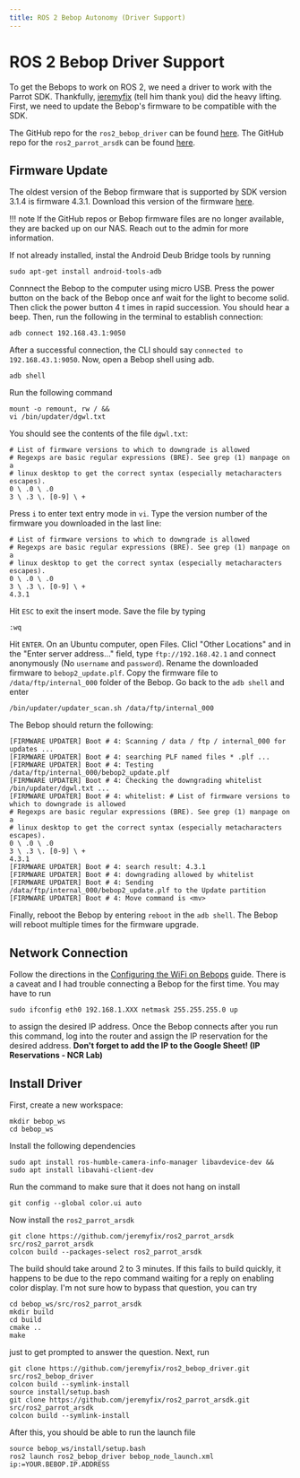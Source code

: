 ```yaml
---
title: ROS 2 Bebop Autonomy (Driver Support)
---
```


# ROS 2 Bebop Driver Support

To get the Bebops to work on ROS 2, we need a driver to work with the Parrot SDK. Thankfully, [jeremyfix](https://github.com/jeremyfix) (tell him thank you) did the heavy lifting. First, we need to update the Bebop's firmware to be compatible with the SDK.

The GitHub repo for the `ros2_bebop_driver` can be found [here](https://github.com/jeremyfix/ros2_bebop_driver?tab=readme-ov-file). The GitHub repo for the `ros2_parrot_arsdk` can be found [here](https://github.com/jeremyfix/ros2_parrot_arsdk).

## Firmware Update

The oldest version of the Bebop firmware that is supported by SDK version 3.1.4 is firmware 4.3.1. Download this version of the firmware [here](https://github-wiki-see.page/m/uavpal/beboptwo4g/wiki/Manual-firmware-upgrade-and-downgrade-of-Parrot-Bebop-2).

!!! note
    If the GitHub repos or Bebop firmware files are no longer available, they are backed up on our NAS. Reach out to the admin for more information.

If not already installed, instal the Android Deub Bridge tools by running

```
sudo apt-get install android-tools-adb
```

Connnect the Bebop to the computer using micro USB. Press the power button on the back of the Bebop once anf wait for the light to become solid. Then click the power button 4 t imes in rapid succession. You should hear a beep. Then, run the following in the terminal to establish connection:

```
adb connect 192.168.43.1:9050
```

After a successful connection, the CLI should say `connected to 192.168.43.1:9050`. Now, open a Bebop shell using adb.

```
adb shell
```

Run the following command

```
mount -o remount, rw / &&
vi /bin/updater/dgwl.txt
```

You should see the contents of the file `dgwl.txt`:

```
# List of firmware versions to which to downgrade is allowed
# Regexps are basic regular expressions (BRE). See grep (1) manpage on a
# linux desktop to get the correct syntax (especially metacharacters escapes).
0 \ .0 \ .0
3 \ .3 \. [0-9] \ +
```

Press `i` to enter text entry mode in `vi`. Type the version number of the firmware you downloaded in the last line:

```
# List of firmware versions to which to downgrade is allowed
# Regexps are basic regular expressions (BRE). See grep (1) manpage on a
# linux desktop to get the correct syntax (especially metacharacters escapes).
0 \ .0 \ .0
3 \ .3 \. [0-9] \ +
4.3.1
```

Hit `ESC` to exit the insert mode. Save the file by typing

```
:wq
```

Hit `ENTER`. On an Ubuntu computer, open Files. Clicl "Other Locations" and in the "Enter server address..." field, type `ftp://192.168.42.1` and connect anonymously (No `username` and `password`). Rename the downloaded firmware to `bebop2_update.plf`. Copy the firmware file to `/data/ftp/internal_000` folder of the Bebop. Go back to the `adb shell` and enter

```
/bin/updater/updater_scan.sh /data/ftp/internal_000
```

The Bebop should return the following:

```
[FIRMWARE UPDATER] Boot # 4: Scanning / data / ftp / internal_000 for updates ...
[FIRMWARE UPDATER] Boot # 4: searching PLF named files * .plf ...
[FIRMWARE UPDATER] Boot # 4: Testing /data/ftp/internal_000/bebop2_update.plf
[FIRMWARE UPDATER] Boot # 4: Checking the downgrading whitelist /bin/updater/dgwl.txt ...
[FIRMWARE UPDATER] Boot # 4: whitelist: # List of firmware versions to which to downgrade is allowed
# Regexps are basic regular expressions (BRE). See grep (1) manpage on a
# linux desktop to get the correct syntax (especially metacharacters escapes).
0 \ .0 \ .0
3 \ .3 \. [0-9] \ +
4.3.1
[FIRMWARE UPDATER] Boot # 4: search result: 4.3.1
[FIRMWARE UPDATER] Boot # 4: downgrading allowed by whitelist
[FIRMWARE UPDATER] Boot # 4: Sending
/data/ftp/internal_000/bebop2_update.plf to the Update partition
[FIRMWARE UPDATER] Boot # 4: Move command is <mv>
```

Finally, reboot the Bebop by entering `reboot` in the `adb shell`. The Bebop will reboot multiple times for the firmware upgrade.

## Network Connection

Follow the directions in the [Configuring the WiFi on Bebops](../parrot/configure-network.md) guide. There is a caveat and I had trouble connecting a Bebop for the first time. You may have to run

```
sudo ifconfig eth0 192.168.1.XXX netmask 255.255.255.0 up
```

to assign the desired IP address. Once the Bebop connects after you run this command, log into the router and assign the IP reservation for the desired address. **Don't forget to add the IP to the Google Sheet! (IP Reservations - NCR Lab)**

## Install Driver

First, create a new workspace:

```
mkdir bebop_ws
cd bebop_ws
```

Install the following dependencies

```
sudo apt install ros-humble-camera-info-manager libavdevice-dev && sudo apt install libavahi-client-dev

```

Run the command to make sure that it does not hang on install

```
git config --global color.ui auto
```

Now install the `ros2_parrot_arsdk`

```
git clone https://github.com/jeremyfix/ros2_parrot_arsdk src/ros2_parrot_arsdk
colcon build --packages-select ros2_parrot_arsdk
```

The build should take around 2 to 3 minutes. If this fails to build quickly, it happens to be due to the repo command waiting for a reply on enabling color display. I'm not sure how to bypass that question, you can try

```
cd bebop_ws/src/ros2_parrot_arsdk
mkdir build
cd build
cmake ..
make
```

just to get prompted to answer the question. Next, run

```
git clone https://github.com/jeremyfix/ros2_bebop_driver.git src/ros2_bebop_driver
colcon build --symlink-install
source install/setup.bash
git clone https://github.com/jeremyfix/ros2_parrot_arsdk.git src/ros2_parrot_arsdk
colcon build --symlink-install
```

After this, you should be able to run the launch file

```
source bebop_ws/install/setup.bash
ros2 launch ros2_bebop_driver bebop_node_launch.xml ip:=YOUR.BEBOP.IP.ADDRESS
```

